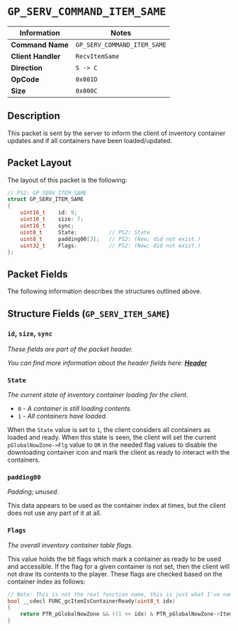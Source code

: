 # `GP_SERV_COMMAND_ITEM_SAME`

| Information               | Notes |
|---                        |---    |
| **Command Name**          | `GP_SERV_COMMAND_ITEM_SAME` |
| **Client Handler**        | `RecvItemSame` |
| **Direction**             | `S -> C` |
| **OpCode**                | `0x001D` |
| **Size**                  | `0x000C` |

## Description

This packet is sent by the server to inform the client of inventory container updates and if all containers have been loaded/updated.

## Packet Layout

The layout of this packet is the following:

```cpp
// PS2: GP_SERV_ITEM_SAME
struct GP_SERV_ITEM_SAME
{
    uint16_t    id: 9;
    uint16_t    size: 7;
    uint16_t    sync;
    uint8_t     State;          // PS2: State
    uint8_t     padding00[3];   // PS2: (New; did not exist.)
    uint32_t    Flags;          // PS2: (New; did not exist.)
};
```

## Packet Fields

The following information describes the structures outlined above.

## Structure Fields (`GP_SERV_ITEM_SAME`)

### `id`, `size`, `sync`

_These fields are part of the packet header._

_You can find more information about the header fields here: [**Header**](/world/server/Header.md)_

### `State`

_The current state of inventory container loading for the client._

  - `0` - _A container is still loading contents._
  - `1` - _All containers have loaded._

When the `State` value is set to `1`, the client considers all containers as loaded and ready. When this state is seen, the client will set the current `pGlobalNowZone->Flg` value to `OR` in the needed flag values to disable the downloading container icon and mark the client as ready to interact with the containers.

### `padding00`

_Padding; unused._

This data appears to be used as the container index at times, but the client does not use any part of it at all.

### `Flags`

_The overall inventory container table flags._

This value holds the bit flags which mark a container as ready to be used and accessible. If the flag for a given container is not set, then the client will not draw its contents to the player. These flags are checked based on the container index as follows:

```cpp
// Note: This is not the real function name, this is just what I've named it.
bool __cdecl FUNC_gcItemIsContainerReady(uint8_t idx)
{
    return PTR_pGlobalNowZone && ((1 << idx) & PTR_pGlobalNowZone->ItemSys.TblUpdateFlags) != 0;
}
```
